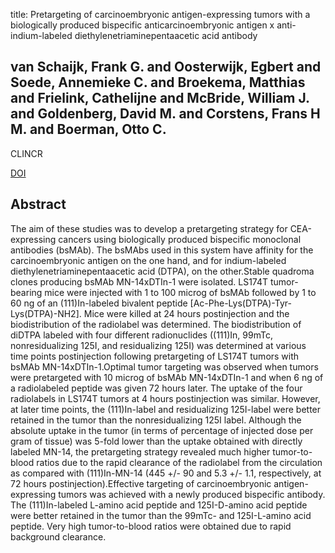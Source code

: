 title: Pretargeting of carcinoembryonic antigen-expressing tumors with a biologically produced bispecific anticarcinoembryonic antigen x anti-indium-labeled diethylenetriaminepentaacetic acid antibody

## van Schaijk, Frank G. and Oosterwijk, Egbert and Soede, Annemieke C. and Broekema, Matthias and Frielink, Cathelijne and McBride, William J. and Goldenberg, David M. and Corstens, Frans H M. and Boerman, Otto C.
CLINCR

<a href="https://doi.org/10.1158/1078-0432.CCR-1004-0006">DOI</a>

## Abstract
The aim of these studies was to develop a pretargeting strategy for CEA-expressing cancers using biologically produced bispecific monoclonal antibodies (bsMAb). The bsMAbs used in this system have affinity for the carcinoembryonic antigen on the one hand, and for indium-labeled diethylenetriaminepentaacetic acid (DTPA), on the other.Stable quadroma clones producing bsMAb MN-14xDTIn-1 were isolated. LS174T tumor-bearing mice were injected with 1 to 100 microg of bsMAb followed by 1 to 60 ng of an (111)In-labeled bivalent peptide [Ac-Phe-Lys(DTPA)-Tyr-Lys(DTPA)-NH2]. Mice were killed at 24 hours postinjection and the biodistribution of the radiolabel was determined. The biodistribution of diDTPA labeled with four different radionuclides ((111)In, 99mTc, nonresidualizing 125I, and residualizing 125I) was determined at various time points postinjection following pretargeting of LS174T tumors with bsMAb MN-14xDTIn-1.Optimal tumor targeting was observed when tumors were pretargeted with 10 microg of bsMAb MN-14xDTIn-1 and when 6 ng of a radiolabeled peptide was given 72 hours later. The uptake of the four radiolabels in LS174T tumors at 4 hours postinjection was similar. However, at later time points, the (111)In-label and residualizing 125I-label were better retained in the tumor than the nonresidualizing 125I label. Although the absolute uptake in the tumor (in terms of percentage of injected dose per gram of tissue) was 5-fold lower than the uptake obtained with directly labeled MN-14, the pretargeting strategy revealed much higher tumor-to-blood ratios due to the rapid clearance of the radiolabel from the circulation as compared with (111)In-MN-14 (445 +/- 90 and 5.3 +/- 1.1, respectively, at 72 hours postinjection).Effective targeting of carcinoembryonic antigen-expressing tumors was achieved with a newly produced bispecific antibody. The (111)In-labeled L-amino acid peptide and 125I-D-amino acid peptide were better retained in the tumor than the 99mTc- and 125I-L-amino acid peptide. Very high tumor-to-blood ratios were obtained due to rapid background clearance.

